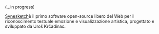 (...in progress)

[Synesketch](http://krcadinac.com/synesketch/#a)è il primo software open-source libero del Web per il riconoscimento testuale emozione e visualizzazione artistica, progettato e sviluppato da Uroš Krčadinac.
